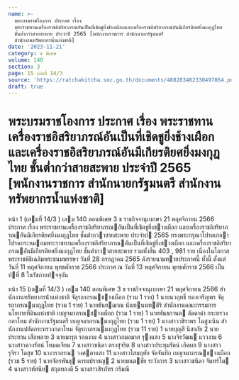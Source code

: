 ```yaml
---
name: >-
  พระบรมราชโองการ ประกาศ เรื่อง
  พระราชทานเครื่องราชอิสริยาภรณ์อันเป็นที่เชิดชูยิ่งช้างเผือกและเครื่องราชอิสริยาภรณ์อันมีเกียรติยศยิ่งมงกุฎไทย
  ชั้นต่ำกว่าสายสะพาย ประจำปี 2565 [พนักงานราชการ สำนักนายกรัฐมนตรี
  สำนักงานทรัพยากรน้ำแห่งชาติ]
date: '2023-11-21'
category: ข พิเศษ
volume: 140
section: 3
page: 15 เล่มที่ 14/3
source: 'https://ratchakitcha.soc.go.th/documents/488283482330497864.pdf'
draft: true
---
```


# พระบรมราชโองการ ประกาศ เรื่อง พระราชทานเครื่องราชอิสริยาภรณ์อันเป็นที่เชิดชูยิ่งช้างเผือกและเครื่องราชอิสริยาภรณ์อันมีเกียรติยศยิ่งมงกุฎไทย ชั้นต่ำกว่าสายสะพาย ประจำปี 2565 [พนักงานราชการ สำนักนายกรัฐมนตรี สำนักงานทรัพยากรน้ำแห่งชาติ]

หน้า 1 (เลมที่ 14/3 ) เลม 140 ตอนพิเศษ 3 ข ราชกิจจานุเบกษา 21 พฤศจิกายน 2566 ประกาศ เรื่อง พระราชทานเครื่องราชอิสริยาภรณอันเป็นที่เชิดชูยิ่งชางเผือก และเครื่องราชอิสริยาภรณอันมีเกียรติยศยิ่งมงกุฎไทย ชั้นต่ํากวาสายสะพาย ประจําป 2565 ทรงพระกรุณาโปรดเกลาโปรดกระหมอมพระราชทานเครื่องราชอิสริยาภรณอันเป็นที่เชิดชูยิ่งชางเผือก และเครื่องราชอิสริยาภรณอันมีเกียรติยศยิ่งมงกุฎไทย ชั้นต่ํากวาสายสะพาย รวมทั้งสิ้น 403 , 981 ราย เนื่องในโอกาสพระราชพิธีเฉลิมพระชนมพรรษา วันที่ 28 กรกฎาคม 2565 ดังรายนามทายประกาศนี้ ทั้งนี้ ตั้งแต่วันที่ 11 พฤศจิกายน พุทธศักราช 2566 ประกาศ ณ วันที่ 13 พฤศจิกายน พุทธศักราช 2566 เป็นปที่ 8 ในรัชกาลปจจุบัน

หน้า 15 (เลมที่ 14/3 ) เลม 140 ตอนพิเศษ 3 ข ราชกิจจานุเบกษา 21 พฤศจิกายน 2566 สํานักงานทรัพยากรน้ําแห่งชาติ จัตุรถาภรณชางเผือก (รวม 1 ราย) 1 นายนวฤทธิ์ ทองเจริญพร จัตุรถาภรณมงกุฎไทย (รวม 1 ราย) 1 นายธันยฌาณ นันทนนทสิริ สํานักงานคณะกรรมการนโยบายที่ดินแห่งชาติ เบญจมาภรณชางเผือก (รวม 1 ราย) 1 นายพันธกานต ลัดดาดํา กระทรวงกลาโหม สํานักงานรัฐมนตรี เบญจมาภรณมงกุฎไทย (รวม 1 ราย) 1 นางสาววชิราพร โฉสูงเนิน สํานักงานปลัดกระทรวงกลาโหม จัตุรถาภรณมงกุฎไทย (รวม 11 ราย) 1 นายบุญสี นิสาภัย 2 นายประทาน เสือพลาย 3 นายมารุต รอดงาม 4 นางสาวกมลมาศ รุงแสง 5 นางจิรวัฒน แววงาม 6 นางสาวดวงรัตน์ โหมดเจียม 7 นางสาวธนิดา ตรงสุจริต 8 นางสาวประทุมรัตน์ เกิดผล 9 นางสาวรุจิรา โตสุข 10 นางวราภรณ วงศตาแสง 11 นางสาวโสมฤทัย จัดจันทึก เบญจมาภรณชางเผือก (รวม 5 ราย) 1 นายจักรพันธุ คารมปราชญ 2 นายมนตชัย ระวังการ 3 นางสาวชนิดา จันทร์โม 4 นางสาวทัศนีย สกุลทองดี 5 นางสาวสิรภัทร กรีมณี
